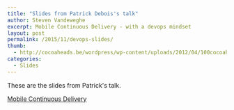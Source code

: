 ```yaml
---
title: "Slides from Patrick Debois's talk"
author: Steven Vandeweghe
excerpt: Mobile Continuous Delivery - with a devops mindset
layout: post
permalink: /2015/11/devops-slides/
thumb:
  - http://cocoaheads.be/wordpress/wp-content/uploads/2012/04/100cocoaheads-logo-web.png
categories:
  - Slides
---
```

These are the slides from Patrick's talk.  

[Mobile Continuous Delivery](http://www.slideshare.net/jedi4ever/mobile-devops-cocoaheads-be-edition)
